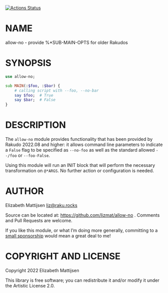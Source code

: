 [![Actions Status](https://github.com/lizmat/allow-no/actions/workflows/test.yml/badge.svg)](https://github.com/lizmat/allow-no/actions)

NAME
====

allow-no - provide %*SUB-MAIN-OPTS <allow-no> for older Rakudos

SYNOPSIS
========

```raku
use allow-no;

sub MAIN(:$foo, :$bar) {
    # calling script with --foo, --no-bar
    say $foo;  # True
    say $bar;  # False
}
```

DESCRIPTION
===========

The `allow-no` module provides functionality that has been provided by Rakudo 2022.08 and higher: it allows command line parameters to indicate a `False` flag to be specified as `--no-foo` as well as the standard allowed `--/foo` or `--foo-False`.

Using this module will run an INIT block that will perform the necessary transformation on `@*ARGS`. No further action or configuration is needed.

AUTHOR
======

Elizabeth Mattijsen <liz@raku.rocks>

Source can be located at: https://github.com/lizmat/allow-no . Comments and Pull Requests are welcome.

If you like this module, or what I’m doing more generally, committing to a [small sponsorship](https://github.com/sponsors/lizmat/) would mean a great deal to me!

COPYRIGHT AND LICENSE
=====================

Copyright 2022 Elizabeth Mattijsen

This library is free software; you can redistribute it and/or modify it under the Artistic License 2.0.

